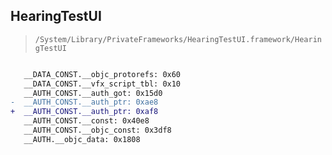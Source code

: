 ## HearingTestUI

> `/System/Library/PrivateFrameworks/HearingTestUI.framework/HearingTestUI`

```diff

   __DATA_CONST.__objc_protorefs: 0x60
   __DATA_CONST.__vfx_script_tbl: 0x10
   __AUTH_CONST.__auth_got: 0x15d0
-  __AUTH_CONST.__auth_ptr: 0xae8
+  __AUTH_CONST.__auth_ptr: 0xaf8
   __AUTH_CONST.__const: 0x40e8
   __AUTH_CONST.__objc_const: 0x3df8
   __AUTH.__objc_data: 0x1808

```
